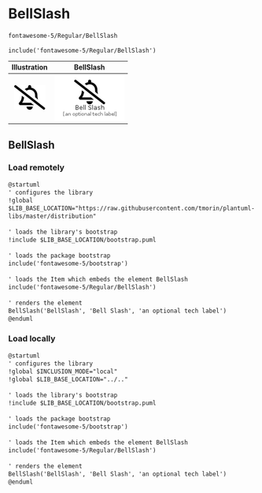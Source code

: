 # BellSlash


```text
fontawesome-5/Regular/BellSlash
```

```text
include('fontawesome-5/Regular/BellSlash')
```



| Illustration | BellSlash |
| :---: | :---: |
| ![illustration for Illustration](../../fontawesome-5/Regular/BellSlash.png) | ![illustration for BellSlash](../../fontawesome-5/Regular/BellSlash.Local.png) |




## BellSlash

### Load remotely
```plantuml
@startuml
' configures the library
!global $LIB_BASE_LOCATION="https://raw.githubusercontent.com/tmorin/plantuml-libs/master/distribution"

' loads the library's bootstrap
!include $LIB_BASE_LOCATION/bootstrap.puml

' loads the package bootstrap
include('fontawesome-5/bootstrap')

' loads the Item which embeds the element BellSlash
include('fontawesome-5/Regular/BellSlash')

' renders the element
BellSlash('BellSlash', 'Bell Slash', 'an optional tech label')
@enduml
```

### Load locally
```plantuml
@startuml
' configures the library
!global $INCLUSION_MODE="local"
!global $LIB_BASE_LOCATION="../.."

' loads the library's bootstrap
!include $LIB_BASE_LOCATION/bootstrap.puml

' loads the package bootstrap
include('fontawesome-5/bootstrap')

' loads the Item which embeds the element BellSlash
include('fontawesome-5/Regular/BellSlash')

' renders the element
BellSlash('BellSlash', 'Bell Slash', 'an optional tech label')
@enduml
```

